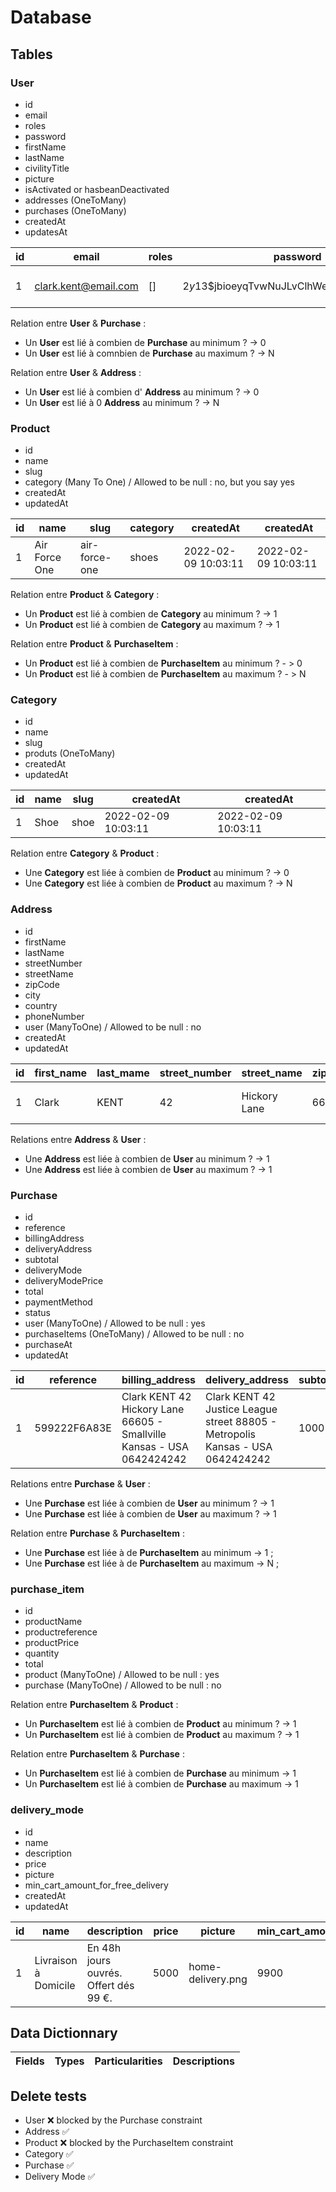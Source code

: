 # **Database**

## **Tables**

### **User**

- id
- email
- roles
- password
- firstName
- lastName
- civilityTitle
- picture
- isActivated or hasbeanDeactivated
- addresses (OneToMany)
- purchases (OneToMany)
- createdAt
- updatesAt

| id  | email                | roles | password                                  | first_name | last_name | civility_title | picture      | isActivated | created_at          | created_at          |
| --- | -------------------- | ----- | ----------------------------------------- | ---------- | --------- | -------------- | ------------ | ----------- | ------------------- | ------------------- |
| 1   | clark.kent@email.com | []    | $2y$13$jbioeyqTvwNuJLvClhWeh.n2qBXADEO4rb | Clark      | KENT      | Monsieur       | superman.png | 1           | 2022-02-09 10:03:11 | 2022-02-09 10:03:11 |

Relation entre **User** & **Purchase** :

- Un **User** est lié à combien de **Purchase** au minimum ? -> 0
- Un **User** est lié à comnbien de **Purchase** au maximum ? -> N

Relation entre **User** & **Address** :

- Un **User** est lié à combien d' **Address** au minimum ? -> 0
- Un **User** est lié à 0 **Address** au minimum ? -> N

### **Product**

- id
- name
- slug
- category (Many To One) / Allowed to be null : no, but you say yes
- createdAt
- updatedAt

| id  | name          | slug          | category | createdAt           | createdAt           |
| --- | ------------- | ------------- | -------- | ------------------- | ------------------- |
| 1   | Air Force One | air-force-one | shoes    | 2022-02-09 10:03:11 | 2022-02-09 10:03:11 |

Relation entre **Product** & **Category** :

- Un **Product** est lié à combien de **Category** au minimum ? -> 1
- Un **Product** est lié à combien de **Category** au maximum ? -> 1

Relation entre **Product** & **PurchaseItem** :

- Un **Product** est lié à combien de **PurchaseItem** au minimum ? - > 0
- Un **Product** est lié à combien de **PurchaseItem** au maximum ? - > N

### **Category**

- id
- name
- slug
- produts (OneToMany)
- createdAt
- updatedAt

| id  | name | slug | createdAt           | createdAt           |
| --- | ---- | ---- | ------------------- | ------------------- |
| 1   | Shoe | shoe | 2022-02-09 10:03:11 | 2022-02-09 10:03:11 |

Relation entre **Category** & **Product** :

- Une **Category** est liée à combien de **Product** au minimum ? -> 0
- Une **Category** est liée à combien de **Product** au maximum ? -> N

### **Address**

- id
- firstName
- lastName
- streetNumber
- streetName
- zipCode
- city
- country
- phoneNumber
- user (ManyToOne) / Allowed to be null : no
- createdAt
- updatedAt

| id  | first_name | last_mame | street_number | street_name  | zip_code | city       | country      | phone_number | user_id | created_at          | updated_at          |
| --- | ---------- | --------- | ------------- | ------------ | -------- | ---------- | ------------ | ------------ | ------- | ------------------- | ------------------- |
| 1   | Clark      | KENT      | 42            | Hickory Lane | 66605    | Smallville | Kansas - USA | 0642424242   | 1       | 2022-02-09 10:03:11 | 2022-02-09 10:03:11 |

Relations entre **Address** & **User** :

- Une **Address** est liée à combien de **User** au minimum ? -> 1
- Une **Address** est liée à combien de **User** au maximum ? -> 1

### **Purchase**

- id
- reference
- billingAddress
- deliveryAddress
- subtotal
- deliveryMode
- deliveryModePrice
- total
- paymentMethod
- status
- user (ManyToOne) / Allowed to be null : yes
- purchaseItems (OneToMany) / Allowed to be null : no
- purchaseAt
- updatedAt

| id  | reference    | billing_address                                                       | delivery_address                                                               | subtotal | delivery_mode        | delivery_mode_price | total | payment_method              | status | user_id | created_at          | updated_at          |
| --- | ------------ | --------------------------------------------------------------------- | ------------------------------------------------------------------------------ | -------- | -------------------- | ------------------- | ----- | --------------------------- | ------ | ------- | ------------------- | ------------------- |
| 1   | 599222F6A83E | Clark KENT 42 Hickory Lane 66605 - Smallville Kansas - USA 0642424242 | Clark KENT 42 Justice League street 88805 - Metropolis Kansas - USA 0642424242 | 1000     | Livraison à Domicile | 990                 | 1990  | Paiement par Carte Bancaire | Payée  | 1       | 2022-02-09 10:03:11 | 2022-02-09 10:03:11 |

Relations entre **Purchase** & **User** :

- Une **Purchase** est liée à combien de **User** au minimum ? -> 1
- Une **Purchase** est liée à combien de **User** au maximum ? -> 1

Relation entre **Purchase** & **PurchaseItem** :

- Une **Purchase** est liée à de **PurchaseItem** au minimum -> 1 ;
- Une **Purchase** est liée à de **PurchaseItem** au maximum -> N ;

### **purchase_item**

- id
- productName
- productreference
- productPrice
- quantity
- total
- product (ManyToOne) / Allowed to be null : yes
- purchase (ManyToOne) / Allowed to be null : no

Relation entre **PurchaseItem** & **Product** :

- Un **PurchaseItem** est lié à combien de **Product** au minimum ? -> 1
- Un **PurchaseItem** est lié à combien de **Product** au maximum ? -> 1

Relation entre **PurchaseItem** & **Purchase** :

- Un **PurchaseItem** est lié à combien de **Purchase** au minimum -> 1
- Un **PurchaseItem** est lié à combien de **Purchase** au maximum -> 1

### **delivery_mode**

- id
- name
- description
- price
- picture
- min_cart_amount_for_free_delivery
- createdAt
- updatedAt

| id  | name                 | description                           | price | picture           | min_cart_amount_for_free_delivery |
| --- | -------------------- | ------------------------------------- | ----- | ----------------- | --------------------------------- |
| 1   | Livraison à Domicile | En 48h jours ouvrés. Offert dés 99 €. | 5000  | home-delivery.png | 9900                              |

## Data Dictionnary

| Fields | Types | Particularities | Descriptions |
| ------ | ----- | --------------- | ------------ |

## Delete tests

- User ❌ blocked by the Purchase constraint
- Address ✅
- Product ❌ blocked by the PurchaseItem constraint
- Category ✅
- Purchase ✅
- Delivery Mode ✅
